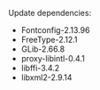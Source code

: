 Update dependencies:
- Fontconfig-2.13.96
- FreeType-2.12.1
- GLib-2.66.8
- proxy-libintl-0.4.1
- libffi-3.4.2
- libxml2-2.9.14
